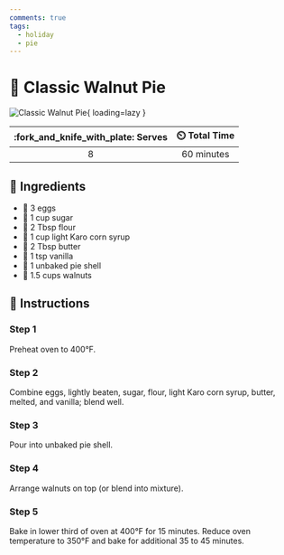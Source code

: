 ```yaml
---
comments: true
tags:
  - holiday
  - pie
---
```

# :pie: Classic Walnut Pie

![Classic Walnut Pie](../assets/images/classic-walnut-pie.jpg){ loading=lazy }

| :fork_and_knife_with_plate: Serves | :timer_clock: Total Time |
|:----------------------------------:|:-----------------------: |
| 8 | 60 minutes |

## :salt: Ingredients

- :egg: 3 eggs
- :candy: 1 cup sugar
- :ear_of_rice: 2 Tbsp flour
- :corn: 1 cup light Karo corn syrup
- :butter: 2 Tbsp butter
- :ice_cream: 1 tsp vanilla
- :pie: 1 unbaked pie shell
- :chestnut: 1.5 cups walnuts

## :pencil: Instructions

### Step 1

Preheat oven to 400°F.

### Step 2

Combine eggs, lightly beaten, sugar, flour, light Karo corn syrup, butter, melted, and vanilla; blend well.

### Step 3

Pour into unbaked pie shell.

### Step 4

Arrange walnuts on top (or blend into mixture).

### Step 5

Bake in lower third of oven at 400°F for 15 minutes. Reduce oven temperature to 350°F and bake for additional 35 to 45
minutes.
